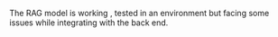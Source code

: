 The RAG model is working , tested in an environment but facing some issues while integrating with the back end.
